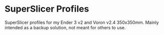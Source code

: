 # SuperSlicer Profiles
SuperSlicer profiles for my Ender 3 v2 and Voron v2.4 350x350mm. Mainly intended as a backup solution, not meant for others to use. 
